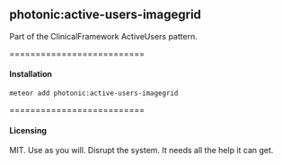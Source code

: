 ## photonic:active-users-imagegrid

Part of the ClinicalFramework ActiveUsers pattern.

==========================
#### Installation  

````
meteor add photonic:active-users-imagegrid
````

==========================
#### Licensing  

MIT.  Use as you will.  Disrupt the system.  It needs all the help it can get.
